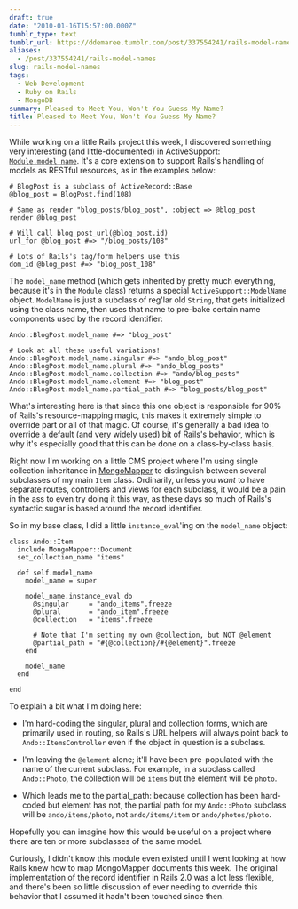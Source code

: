 ```yaml
---
draft: true
date: "2010-01-16T15:57:00.000Z"
tumblr_type: text
tumblr_url: https://ddemaree.tumblr.com/post/337554241/rails-model-names
aliases:
  - /post/337554241/rails-model-names
slug: rails-model-names
tags:
  - Web Development
  - Ruby on Rails
  - MongoDB
summary: Pleased to Meet You, Won't You Guess My Name?
title: Pleased to Meet You, Won't You Guess My Name?
---
```


While working on a little Rails project this week, I discovered something very interesting (and little-documented) in ActiveSupport: [`Module.model_name`][asmn]. It's a core extension to support Rails's handling of models as RESTful resources, as in the examples below:

<pre><code># BlogPost is a subclass of ActiveRecord::Base
@blog_post = BlogPost.find(108)
 
# Same as render "blog_posts/blog_post", :object => @blog_post
render @blog_post
 
# Will call blog_post_url(@blog_post.id)
url_for @blog_post #=> "/blog_posts/108"
 
# Lots of Rails's tag/form helpers use this
dom_id @blog_post #=> "blog_post_108"</code></pre>

The `model_name` method (which gets inherited by pretty much everything, because it's in the `Module` class) returns a special `ActiveSupport::ModelName` object. `ModelName` is just a subclass of reg'lar old `String`, that gets initialized using the class name, then uses that name to pre-bake certain name components used by the record identifier:

<pre><code>Ando::BlogPost.model_name #=> "blog_post"
 
# Look at all these useful variations!
Ando::BlogPost.model_name.singular #=> "ando_blog_post"
Ando::BlogPost.model_name.plural #=> "ando_blog_posts"
Ando::BlogPost.model_name.collection #=> "ando/blog_posts"
Ando::BlogPost.model_name.element #=> "blog_post"
Ando::BlogPost.model_name.partial_path #=> "blog_posts/blog_post"</code></pre>

What's interesting here is that since this one object is responsible for 90% of Rails's resource-mapping magic, this makes it extremely simple to override part or all of that magic. Of course, it's generally a bad idea to override a default (and very widely used) bit of Rails's behavior, which is why it's especially good that this can be done on a class-by-class basis.

Right now I'm working on a little CMS project where I'm using single collection inheritance in [MongoMapper](http://github.com/jnunemaker/mongomapper) to distinguish between several subclasses of my main `Item` class. Ordinarily, unless you _want_ to have separate routes, controllers and views for each subclass, it would be a pain in the ass to even try doing it this way, as these days so much of Rails's syntactic sugar is based around the record identifier.

So in my base class, I did a little `instance_eval`'ing on the `model_name` object:

<pre><code>class Ando::Item
  include MongoMapper::Document
  set_collection_name "items"
 
  def self.model_name
    model_name = super
    
    model_name.instance_eval do
      @singular     = "ando_items".freeze
      @plural       = "ando_item".freeze
      @collection   = "items".freeze
 
      # Note that I'm setting my own @collection, but NOT @element
      @partial_path = "#{@collection}/#{@element}".freeze
    end
    
    model_name
  end
 
end</code></pre>

To explain a bit what I'm doing here:

- I'm hard-coding the singular, plural and collection forms, which are primarily used in routing, so Rails's URL helpers will always point back to `Ando::ItemsController` even if the object in question is a subclass.

- I'm leaving the `@element` alone; it'll have been pre-populated with the name of the current subclass. For example, in a subclass called `Ando::Photo`, the collection will be `items` but the element will be `photo`.

- Which leads me to the partial_path: because collection has been hard-coded but element has not, the partial path for my `Ando::Photo` subclass will be `ando/items/photo`, not `ando/items/item` or `ando/photos/photo`.

Hopefully you can imagine how this would be useful on a project where there are ten or more subclasses of the same model.

Curiously, I didn't know this module even existed until I went looking at how Rails knew how to map MongoMapper documents this week. The original implementation of the record identifier in Rails 2.0 was a lot less flexible, and there's been so little discussion of ever needing to override this behavior that I assumed it hadn't been touched since then.

[asmn]: http://github.com/rails/rails/blob/2-3-stable/activesupport/lib/active_support/core_ext/module/model_naming.rb
